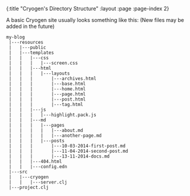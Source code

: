 {:title "Cryogen's Directory Structure"
 :layout :page
 :page-index 2}
 
A basic Cryogen site usually looks something like this:
(New files may be added in the future)

```
my-blog
 |---resources
 |   |---public
 |   |---templates
 |   |   |---css
 |   |   |   |---screen.css
 |   |   |---html
 |   |   |   |---layouts
 |   |   |       |---archives.html
 |   |   |       |---base.html
 |   |   |       |---home.html
 |   |   |       |---page.html
 |   |   |       |---post.html
 |   |   |       |---tag.html
 |   |   |---js
 |   |   |   |---highlight.pack.js
 |   |   |---md
 |   |   |   |---pages
 |   |   |   |   |---about.md
 |   |   |   |   |---another-page.md
 |   |   |   |---posts
 |   |   |       |---10-03-2014-first-post.md
 |   |   |       |---11-04-2014-second-post.md
 |   |   |       |---13-11-2014-docs.md
 |   |   |---404.html
 |   |   |---config.edn
 |---src
 |   |---cryogen
 |   |   |---server.clj
 |---project.clj
```

